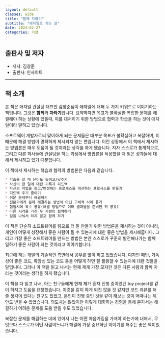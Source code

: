 ```yaml
---
layout: default
classes: wide
title: "함께 자라기"
subtitle: "애자일로 가는 길"
date: 2024-02-27
categories: 서평
---
```


## 출판사 및 저자

* 저자: 김창준
* 출판사: 인사이트

---

## 책 소개

본 책은 애자일 컨설팅 대표인 김창준님이 애자일에 대해 두 가지 키워드로 이야기하는 책입니다. 그것은 **함께**와 **자라기**입니다. 요약하자면 목표가 불확실한 복잡한 문제를 해결해야 하는 상황에 있을때, 이를 대처하기 위한 방법으로 협력과 학습을 하는 것이 애자일이라 말하고 있습니다.

소프트웨어 개발자로써 맞이하게 되는 문제들은 대부분 목표가 불확실하고 복잡하며, 이 때문에 해결 방법이 명확하게 제시되지 않는 편입니다. 이런 상황에서 이 책에서 제시하는 방법론은 매우 도움이 될 것이라는 생각을 하게 됐습니다. 저자 스스로가 통계적으로, 그리고 다른 회사들에 컨설팅을 하는 과정에서 방법론을 적용했을 때 얻은 성과들에 대해서 제시하고 있기 때문입니다.

이 책에서 제시하는 학습과 협력의 방법론은 다음과 같습니다.

```md
* 학습을 할 때 난이도 높이고/낮추기
* 자신이 한 일에 대한 기록과 피드백
* 자신의 작업을 회고/반성하는 프로세스를 개선하는 프로세스를 만들기
* 피드백 주기 줄이기
* 쉬운 문제부터 해결하기
* 전문가에게 문제 해결하는 방법이 아닌 구체적 사례 듣기
* 협업시에 복수 공유(해결 방법으로 여러 결과물을 준비한 뒤 공유)
* 다른 시각을 가진 두 사람이 협력하기
* 일을 나눠서 하지 않고 함께 하기
```

이 책은 단순히 소프트웨어를 팀으로 더 잘 만들기 위한 방법론을 제시하는 것이 아니라, 개인이 어떻게 성장해서 좋은 사람이 될 수 있는지에 대한 좋은 방법을 제시해줍니다. 그리고 가장 좋은 소프트웨어를 만드는 방법은 본인 스스로가 꾸준히 발전해나가는 함께 일하기 좋은 사람이 되는 것이라고 이야기합니다.

최근에 저는 개발의 기술적인 측면에서 공부를 많이 하고 있었습니다. 디자인 패턴, 가독성이 좋은 코드, 확장성 있는 코드 등을 어떻게 하면 잘 활용할 수 있는지에 대한 것들을 말입니다. 그러나 이 책을 읽고 나서는 현재 제게 가장 모자란 것은 다른 사람과 함께 자라는 것이라는 생각을 하게 됐습니다.

이 책을 다 읽고 나서, 아는 친구들에게 현재 제가 혼자 진행 중이었던 toy project를 같이 하자고 도움을 요청했습니다. 이것을 같이 하게 되진 않을 것 같지만 코드 리뷰를 해 줄 생각이 있다는 친구도 있었고, 본인이 진행 중인 것을 같이 해보는 것이 어떠냐는 제안도 받을 수 있었습니다. 의도치는 않았지만 이렇게 대화하는 경험을 통해 혼자서는 해결하기 어려운 문제를 도움 받을 수도 있었습니다.

복잡한 문제를 해결하는 데에 있어서 나는 어떤 마음가짐을 가져야 하는가에 대해서, 무엇보다 스스로가 어떤 사람이느냐가 해결에 가장 중요하단 이야기를 해주는 좋은 책이었습니다.

